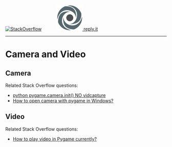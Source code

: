 [![StackOverflow](https://stackexchange.com/users/flair/7322082.png)](https://stackoverflow.com/users/5577765/rabbid76?tab=profile) &nbsp;&nbsp;&nbsp;&nbsp;&nbsp;&nbsp;&nbsp;&nbsp;&nbsp;&nbsp; [![reply.it](../../resource/logo/Repl_it_logo_80.png) reply.it](https://repl.it/repls/folder/PyGame%20Examples)

---

# Camera and Video

## Camera

Related Stack Overflow questions:

- [python pygame.camera.init() NO vidcapture](https://stackoverflow.com/questions/16266244/python-pygame-camera-init-no-vidcapture)
- [How to open camera with pygame in Windows?](https://stackoverflow.com/questions/29673348/how-to-open-camera-with-pygame-in-windows/29673710#29673710)

## Video

Related Stack Overflow questions:

- [How to play video in Pygame currently?](https://stackoverflow.com/questions/62870381/how-to-play-video-in-pygame-currently)